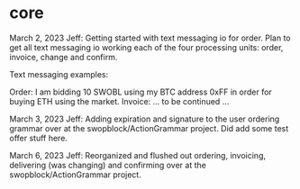 # core

March 2, 2023 Jeff: Getting started with text messaging io for order. Plan to get all text messaging io working each of the four processing units: order, invoice, change and confirm.

Text messaging examples:

Order: I am bidding 10 SWOBL using my BTC address 0xFF in order for buying ETH using the market.
Invoice: ... to be continued ...

March 3, 2023 Jeff: Adding expiration and signature to the user ordering grammar over at the swopblock/ActionGrammar project. Did add some test offer stuff here.

March 6, 2023 Jeff: Reorganized and flushed out ordering, invoicing, delivering (was changing) and confirming over at the swopblock/ActionGrammar project.
